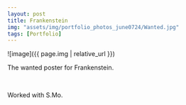 ```yaml
---
layout: post
title: Frankenstein
img: "assets/img/portfolio_photos_june0724/Wanted.jpg"
tags: [Portfolio]
---
```


![image]({{ page.img | relative_url }})


The wanted poster for Frankenstein.


<br>


Worked with S.Mo.
